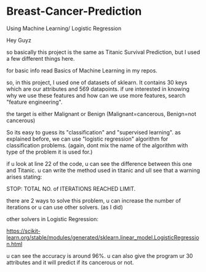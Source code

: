# Breast-Cancer-Prediction
Using Machine Learning/ Logistic Regression

Hey Guyz

so basically this project is the same as Titanic Survival Prediction, but I used a few different things here.

for basic info read Basics of Machine Learning in my repos.

so, in this project, I used one of datasets of sklearn. It contains 30 keys which are our attributes and 569 datapoints.
if ure interested in knowing why we use these features and how can we use more features, search "feature engineering".

the target is either Malignant or Benign (Malignant=cancerous, Benign=not cancerous)

So its easy to guess its "classification" and "supervised learning".
as explained before, we can use "logistic regression" algorithm for classification problems.
(again, dont mix the name of the algorithm with type of the problem it is used for.)

if u look at line 22 of the code, u can see the difference between this one and Titanic. u can write the method used in titanic and ull see that a warning arises stating:

STOP: TOTAL NO. of ITERATIONS REACHED LIMIT.

there are 2 ways to solve this problem, u can increase the number of iterations or u can use other solvers. (as I did)

other solvers in Logistic Regression:

https://scikit-learn.org/stable/modules/generated/sklearn.linear_model.LogisticRegression.html

u can see the accuracy is around 96%. u can also give the program ur 30 attributes and it will predict if its cancerous or not.
